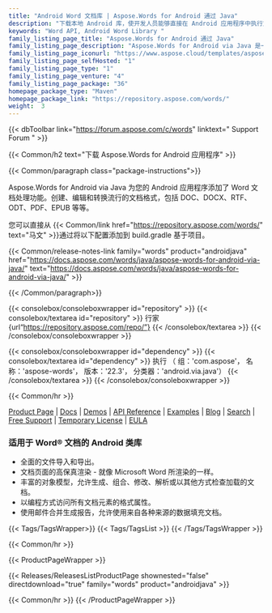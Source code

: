 ```yaml
---
title: "Android Word 文档库 | Aspose.Words for Android 通过 Java"
description: "下载本地 Android 库，使开发人员能够直接在 Android 应用程序中执行文档操作任务。 API 允许创建、操作、转换和呈现 Microsoft Word 文件。"
keywords: "Word API, Android Word Library "
family_listing_page_title: "Aspose.Words for Android 通过 Java"
family_listing_page_description: "Aspose.Words for Android via Java 是一个 Word 文档处理 API，使您能够直接在您的 Android 应用程序中执行大量文档处理任务。 Aspose.Words for Android via Java 允许您轻松生成、修改、转换和呈现 Microsoft Word 文档。"
family_listing_page_iconurl: "https://www.aspose.cloud/templates/aspose/App_Themes/V3/images/words/272x272/aspose_words-for-android.png"
family_listing_page_selfHosted: "1"
family_listing_page_type: "1"
family_listing_page_venture: "4"
family_listing_page_package: "36"
homepage_package_type: "Maven"
homepage_package_link: "https://repository.aspose.com/words/"
weight:  3
---
```


{{< dbToolbar link="https://forum.aspose.com/c/words" linktext=" Support Forum " >}}

{{< Common/h2 text="下载 Aspose.Words for Android 应用程序"  >}}

{{< Common/paragraph class="package-instructions">}}

Aspose.Words for Android via Java 为您的 Android 应用程序添加了 Word 文档处理功能。创建、编辑和转换流行的文档格式，包括 DOC、DOCX、RTF、ODT、PDF、EPUB 等等。

您可以直接从
{{< Common/link href="https://repository.aspose.com/words/" text="马文"  >}}通过将以下配置添加到 build.gradle 基于项目。

{{< Common/release-notes-link family="words" product="androidjava" href="https://docs.aspose.com/words/java/aspose-words-for-android-via-java/" text="https://docs.aspose.com/words/java/aspose-words-for-android-via-java/"  >}}

{{< /Common/paragraph>}}

{{< consolebox/consoleboxwrapper id="repository" >}}
   {{< consolebox/textarea id="repository" >}}
      行家{url“https://repository.aspose.com/repo/”}
   {{< /consolebox/textarea >}}
{{< /consolebox/consoleboxwrapper >}}

{{< consolebox/consoleboxwrapper id="dependency" >}}
   {{< consolebox/textarea id="dependency" >}}
      执行 （
         组：'com.aspose'，
         名称：'aspose-words'，
         版本：'22.3'，
         分类器：'android.via.java'）
   {{< /consolebox/textarea >}}
{{< /consolebox/consoleboxwrapper >}}

{{< Common/hr >}}

[Product Page](https://products.aspose.com/words/android-java/) | [Docs](https://docs.aspose.com/words/androidjava/) | [Demos](https://products.aspose.app/words/family) | [API Reference](https://reference.aspose.com/words/java) | [Examples](https://github.com/aspose-words/Aspose.Words-for-Java) | [Blog](https://blog.aspose.com/category/words/) | [Search](https://search.aspose.com/) | [Free Support](https://forum.aspose.com/c/words/8) | [Temporary License](https://purchase.aspose.com/temporary-license) | [EULA](https://about.aspose.com/legal/eula/)

### 适用于 Word® 文档的 Android 类库

- 全面的文件导入和导出。
- 文档页面的高保真渲染 - 就像 Microsoft Word 所渲染的一样。
- 丰富的对象模型，允许生成、组合、修改、解析或以其他方式检查加载的文档。
- 以编程方式访问所有文档元素的格式属性。
- 使用邮件合并生成报告，允许使用来自各种来源的数据填充文档。

{{< Tags/TagsWrapper>}}
{{< Tags/TagsList >}}
{{< /Tags/TagsWrapper >}}

{{< Common/hr >}}

{{< ProductPageWrapper >}}

<!-- ReleasesListProductPage-->

{{< Releases/ReleasesListProductPage shownested="false"  directdownload="true" family="words" product="androidjava" >}}

<!-- /ReleasesListProductPage-->

{{< Common/hr >}}
{{< /ProductPageWrapper >}}

